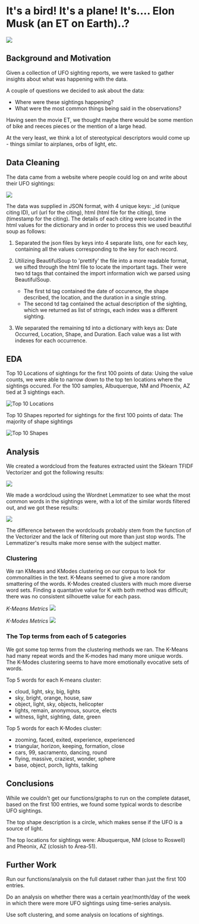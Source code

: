 # It's a bird! It's a plane! It's.... Elon Musk (an ET on Earth)..?

![](images/elon.jpg)

## Background and Motivation

Given a collection of UFO sighting reports, we were tasked to gather insights about what was happening with the data. 

A couple of questions we decided to ask about the data: 

- Where were these sightings happening?
- What were the most common things being said in the observations? 

Having seen the movie ET, we thought maybe there would be some mention of bike and reeces pieces or the mention of a large head. 

At the very least, we think a lot of stereotypical descriptors would come up - things similar to airplanes, orbs of light, etc.

## Data Cleaning

The data came from a website where people could log on and write about their UFO sightings:

![](images/screenshot.png)

The data was supplied in JSON format, with 4 unique keys: _id (unique citing ID), url (url for the citing), html (html file for the citing), time (timestamp for the citing). The details of each citing were located in the html values for the dictionary and in order to process this we used beautiful soup as follows:

1. Separated the json files by keys into 4 separate lists, one for each key, containing all the values corresponding to the key for each record.

2. Utilizing BeautifulSoup to 'prettify' the file into a more readable format, we sifted through the html file to locate the important tags.  Their were two td tags that contained the import information wich we parsed using BeautifulSoup.
    * The first td tag contained the date of occurence, the shape described, the location, and the duration in a single string.
    * The second td tag contained the actual description of the sighting, which we returned as list of strings, each index was a different sighting.

3. We separated the remaining td into a dictionary with keys as: Date Occurred, Location, Shape, and Duration. Each value was a list with indexes for each occurrence.  




## EDA

Top 10 Locations of sightings for the first 100 points of data:
Using the value counts, we were able to narrow down to the top ten locations where the sightings occured. For the 100 samples, Albuquerque, NM and Phoenix, AZ tied at 3 sightings each.
<p>

![Top 10 Locations](images/top_ten_location.png)

</p>

Top 10 Shapes reported for sightings for the first 100 points of data:
The majority of shape sightings
<p>

![Top 10 Shapes](images/top_ten_shapes.png)

</p>

## Analysis

We created a wordcloud from the features extracted usint the Sklearn TFIDF Vectorizer and got the following results:

![](images/wordcloud_tfidf.png)

We made a wordcloud using the Wordnet Lemmatizer to see what the most common words in the sightings were, with a lot of the similar words filtered out, and we got these results:

![](images/wordcloud.png)

The difference between the wordclouds probably stem from the function of the Vectorizer and the lack of filtering out more than just stop words. The Lemmatizer's results make more sense with the subject matter. 

### Clustering
We ran KMeans and KModes clustering on our corpus to look for commonalities in the text. K-Means seemed to give a more random smattering of the words. K-Modes created clusters with much more diverse word sets. Finding a quantative value for K with both method was difficult; there was no consistent silhouette value for each pass.

*K-Means Metrics*
![](images/kmeans-metrics.png)

*K-Modes Metrics*
![](images/kmodes-metrics.png)

### The Top terms from each of 5 categories
We got some top terms from the clustering methods we ran. The K-Means had many repeat words and the K-modes had many more unique words. The K-Modes clustering seems to have more emotionally evocative sets of words. 

Top 5 words for each K-means cluster:
- cloud, light, sky, big, lights
- sky, bright, orange, house, saw
- object, light, sky, objects, helicopter
- lights, remain, anonymous, source, elects
- witness, light, sighting, date, green


Top 5 words for each K-Modes cluster:
- zooming, faced, exited, experience, experienced
- triangular, horizon, keeping, formation, close
- cars, 99, sacramento, dancing, round
- flying, massive, craziest, wonder, sphere
- base, object, porch, lights, talking


## Conclusions

While we couldn't get our functions/graphs to run on the complete dataset, based on the first 100 entries, we found some typical words to describe UFO sightings. 

The top shape description is a circle, which makes sense if the UFO is a source of light. 

The top locations for sightings were: Albuquerque, NM (close to Roswell) and Pheonix, AZ (closish to Area-51). 


## Further Work

Run our functions/analysis on the full dataset rather than just the first 100 entries.

Do an analysis on whether there was a certain year/month/day of the week in which there were more UFO sightings using time-series analysis.

Use soft clustering, and some analysis on locations of sightings.





